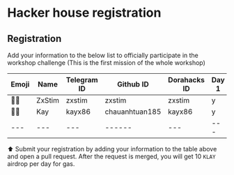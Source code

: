 # Hacker house registration

## Registration
Add your information to the below list to officially participate in the workshop challenge (This is the first mission of the whole workshop)

| Emoji | Name | Telegram ID    | Github ID | Dorahacks ID | Day 1 | Day 2 | 
| ----- | ---- | ------------------ | ------ | ------------ | ----- | ----- |
| 🧑‍⚖️    | ZxStim | zxstim           | zxstim | zxstim       |  y  |       |
| 🧑‍⚖️    | Kay | kayx86           | chauanhtuan185 | kayx86      |  y  |       |
| ---   | ---    | ---              | ------ | ---          | ---   | ---   |

⬆️ Submit your registration by adding your information to the table above and open a pull request. After the request is merged, you will get 10 `KLAY` airdrop per day for gas.
